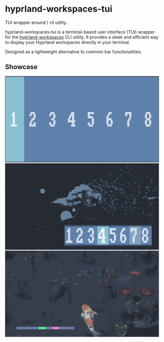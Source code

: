 # hyprland-workspaces-tui
TUI wrapper around ) cli utility.

hyprland-workspaces-tui is a terminal-based user interface (TUI) wrapper for the [hyprland-workspaces](https://github.com/FieldofClay/hyprland-workspaces) CLI utility. It provides a sleek and efficient way to display your Hyprland workspaces directly in your terminal.

Designed as a lightweight alternative to common bar functionalities.

## Showcase
![](images/1.png)
![](images/2.png)
![](images/3.png)


